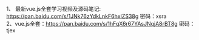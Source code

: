 1、 最新vue.js全套学习视频及源码笔记: https://pan.baidu.com/s/1JNk76zYdkLnkF6hxIZS38g 密码：xsra  
2、vue.js全套：https://pan.baidu.com/s/1hFqX6r67YAsJNqjA8rBT8g 密码：tjex  
